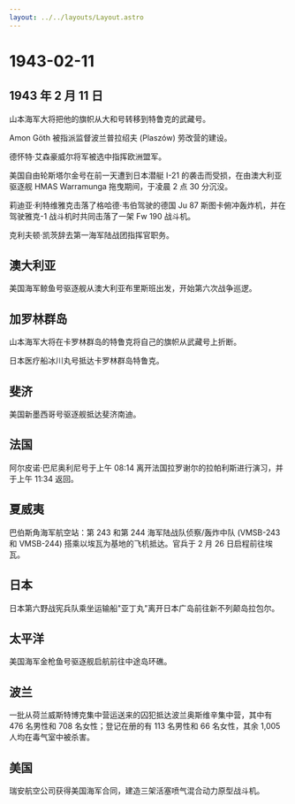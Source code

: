 ```yaml
---
layout: ../../layouts/Layout.astro
---
```


# 1943-02-11

## 1943 年 2 月 11 日

山本海军大将把他的旗帜从大和号转移到特鲁克的武藏号。

Amon Göth 被指派监督波兰普拉绍夫 (Plaszów) 劳改营的建设。

德怀特·艾森豪威尔将军被选中指挥欧洲盟军。

美国自由轮斯塔尔金号在前一天遭到日本潜艇 I-21
的袭击而受损，在由澳大利亚驱逐舰 HMAS Warramunga 拖曳期间，于凌晨 2 点
30 分沉没。

莉迪亚·利特维雅克击落了格哈德·韦伯驾驶的德国 Ju 87
斯图卡俯冲轰炸机，并在驾驶雅克-1 战斗机时共同击落了一架 Fw 190 战斗机。

克利夫顿·凯茨辞去第一海军陆战团指挥官职务。

## 澳大利亚

美国海军鲸鱼号驱逐舰从澳大利亚布里斯班出发，开始第六次战争巡逻。

## 加罗林群岛

山本海军大将在卡罗林群岛的特鲁克将自己的旗帜从武藏号上折断。

日本医疗船冰川丸号抵达卡罗林群岛特鲁克。

## 斐济

美国新墨西哥号驱逐舰抵达斐济南迪。

## 法国

阿尔皮诺·巴尼奥利尼号于上午 08:14
离开法国拉罗谢尔的拉帕利斯进行演习，并于上午 11:34 返回。

## 夏威夷

巴伯斯角海军航空站：第 243 和第 244 海军陆战队侦察/轰炸中队 (VMSB-243 和
VMSB-244) 搭乘以埃瓦为基地的飞机抵达。官兵于 2 月 26 日启程前往埃瓦。

## 日本

日本第六野战宪兵队乘坐运输船"亚丁丸"离开日本广岛前往新不列颠岛拉包尔。

## 太平洋

美国海军金枪鱼号驱逐舰启航前往中途岛环礁。

## 波兰

一批从荷兰威斯特博克集中营运送来的囚犯抵达波兰奥斯维辛集中营，其中有 476
名男性和 708 名女性；登记在册的有 113 名男性和 66 名女性，其余 1,005
人均在毒气室中被杀害。

## 美国

瑞安航空公司获得美国海军合同，建造三架活塞喷气混合动力原型战斗机。